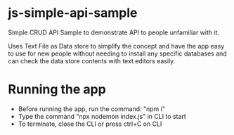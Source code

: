 # js-simple-api-sample
Simple CRUD API Sample to demonstrate API to people unfamiliar with it.

Uses Text File as Data store to simplify the concept and have the app easy to use for new people without needing to install any specific databases and can check the data store contents with text editors easily.

# Running the app
- Before running the app, run the command: "npm i"
- Type the command "npx nodemon index.js" in CLI to start
- To terminate, close the CLI or press ctrl+C on CLI